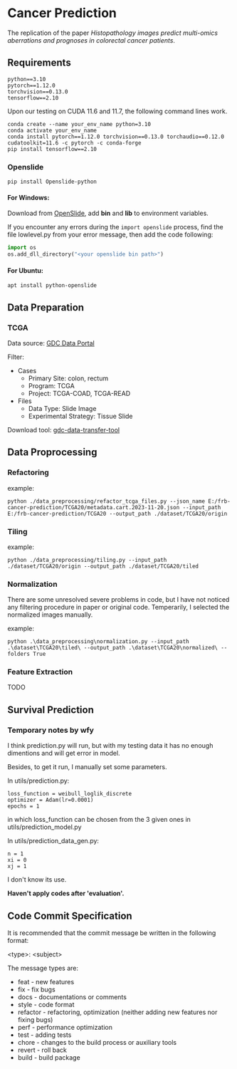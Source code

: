 # Cancer Prediction

The replication of the paper *Histopathology images predict multi-omics  aberrations and prognoses in colorectal  cancer patients*.

## Requirements

```
python==3.10
pytorch==1.12.0 
torchvision==0.13.0
tensorflow==2.10
```

Upon our testing on CUDA 11.6 and 11.7, the following command lines work.

```shell
conda create --name your_env_name python=3.10
conda activate your_env_name
conda install pytorch==1.12.0 torchvision==0.13.0 torchaudio==0.12.0 cudatoolkit=11.6 -c pytorch -c conda-forge
pip install tensorflow==2.10
```

### Openslide

```
pip install Openslide-python
```

#### For Windows:

Download from [OpenSlide](https://openslide.org/download/), add **bin** and **lib** to environment variables.

If you encounter any errors during the `import openslide` process, find the file lowlevel.py from your error message, then add the code following:

```python
import os
os.add_dll_directory("<your openslide bin path>")
```

#### For Ubuntu:

```
apt install python-openslide
```

## Data Preparation

### TCGA

Data source: [GDC Data Portal](https://portal.gdc.cancer.gov/)

Filter: 
- Cases
    - Primary Site: colon, rectum
    - Program: TCGA
    - Project: TCGA-COAD, TCGA-READ
- Files
    - Data Type: Slide Image
    - Experimental Strategy: Tissue Slide

Download tool: [gdc-data-transfer-tool](https://gdc.cancer.gov/access-data/gdc-data-transfer-tool)

## Data Proprocessing

### Refactoring

example:

```
python ./data_preprocessing/refactor_tcga_files.py --json_name E:/frb-cancer-prediction/TCGA20/metadata.cart.2023-11-20.json --input_path E:/frb-cancer-prediction/TCGA20 --output_path ./dataset/TCGA20/origin
```

### Tiling

example:

```
python ./data_preprocessing/tiling.py --input_path ./dataset/TCGA20/origin --output_path ./dataset/TCGA20/tiled
```

### Normalization

There are some unresolved severe problems in code, but I have not noticed any filtering procedure in paper or original code. Temperarily, I selected the normalized images manually. 

example:

```
python .\data_preprocessing\normalization.py --input_path .\dataset\TCGA20\tiled\ --output_path .\dataset\TCGA20\normalized\ --folders True
```

### Feature Extraction

TODO

## Survival Prediction

### Temporary notes by wfy

I think prediction.py will run, but with my testing data it has no enough dimentions and will get error in model.

Besides, to get it run, I manually set some parameters.

In utils/prediction.py:

```
loss_function = weibull_loglik_discrete
optimizer = Adam(lr=0.0001)
epochs = 1
```

in which loss_function can be chosen from the 3 given ones in utils/prediction_model.py

In utils/prediction_data_gen.py:

```
n = 1
xi = 0
xj = 1
```

I don't know its use.

**Haven't apply codes after 'evaluation'.**

## Code Commit Specification

It is recommended that the commit message be written in the following format:

\<type\>: \<subject\>

The message types are:
- feat - new features
- fix - fix bugs
- docs - documentations or comments
- style - code format
- refactor - refactoring, optimization (neither adding new features nor fixing bugs)
- perf - performance optimization
- test - adding tests
- chore - changes to the build process or auxiliary tools
- revert - roll back
- build - build package
